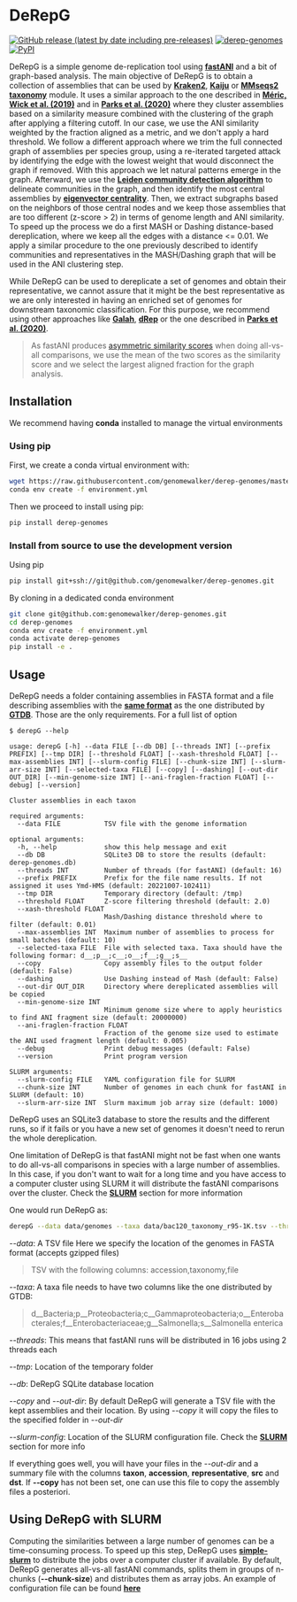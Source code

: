 
# DeRepG


[![GitHub release (latest by date including pre-releases)](https://img.shields.io/github/v/release/genomewalker/derep-genomes?include_prereleases&label=version)](https://github.com/genomewalker/derep-genomes/releases) [![derep-genomes](https://github.com/genomewalker/derep-genomes/workflows/derepG_ci/badge.svg)](https://github.com/genomewalker/derep-genomes/actions) [![PyPI](https://img.shields.io/pypi/v/derep-genomes)](https://pypi.org/project/derep-genomes/)

DeRepG is a simple genome de-replication tool using [**fastANI**](https://github.com/ParBLiSS/FastANI) and a bit of graph-based analysis. The main objective of DeRepG is to obtain a collection of assemblies that can be used by [**Kraken2**](https://github.com/DerrickWood/kraken2), [**Kaiju**](https://github.com/bioinformatics-centre/kaiju) or [**MMseqs2 taxonomy**](https://github.com/soedinglab/MMseqs2/wiki#taxonomy-assignment) module. It uses a similar approach to the one described in [**Méric, Wick et al. (2019)**](https://www.biorxiv.org/content/10.1101/712166v1) and in [**Parks et al. (2020)**](https://rdcu.be/b3OI7) where they cluster assemblies based on a similarity measure combined with the clustering of the graph after applying a filtering cutoff. In our case, we use the ANI similarity weighted by the fraction aligned as a metric, and we don't apply a hard threshold. We follow a different approach where we trim the full connected graph of assemblies per species group, using a re-iterated targeted attack by identifying the edge with the lowest weight that would disconnect the graph if removed. With this approach we let natural patterns emerge in the graph. Afterward, we use the [**Leiden community detection algorithm**](https://www.nature.com/articles/s41598-019-41695-z) to delineate communities in the graph, and then identify the most central assemblies by [**eigenvector centrality**](https://en.wikipedia.org/wiki/Eigenvector_centrality). Then, we extract subgraphs based on the neighbors of those central nodes and we keep those assemblies that are too different (z-score > 2) in terms of genome length and ANI similarity. To speed up the process we do a first MASH or Dashing distance-based dereplication, where we keep all the edges with a distance <= 0.01. We apply a similar procedure to the one previously described to identify communities and representatives in the MASH/Dashing graph that will be used in the ANI clustering step. 

While DeRepG can be used to dereplicate a set of genomes and obtain their representative, we cannot assure that it might be the best representative as we are only interested in having an enriched set of genomes for downstream taxonomic classification. For this purpose, we recommend using other approaches like [**Galah**](https://github.com/wwood/galah), [**dRep**](https://drep.readthedocs.io/) or the one described in [**Parks et al. (2020)**](https://rdcu.be/b3OI7).

> As fastANI produces [asymmetric similarity scores](https://github.com/ParBLiSS/FastANI/issues/36) when doing all-vs-all comparisons, we use the mean of the two scores as the similarity score and we select the largest aligned fraction for the graph analysis.

## Installation
We recommend having **conda** installed to manage the virtual environments

### Using pip

First, we create a conda virtual environment with:

```bash
wget https://raw.githubusercontent.com/genomewalker/derep-genomes/master/environment.yml
conda env create -f environment.yml
```

Then we proceed to install using pip:

```bash
pip install derep-genomes
```

### Install from source to use the development version

Using pip

```bash
pip install git+ssh://git@github.com/genomewalker/derep-genomes.git
```

By cloning in a dedicated conda environment

```bash
git clone git@github.com:genomewalker/derep-genomes.git
cd derep-genomes
conda env create -f environment.yml
conda activate derep-genomes
pip install -e .
```


## Usage

DeRepG needs a folder containing assemblies in FASTA format and a file describing assemblies with the [**same format**](https://data.ace.uq.edu.au/public/gtdb/data/releases/release95/95.0/bac120_taxonomy_r95.tsv) as the one distributed by [**GTDB**](/vol/cloud/christiane/NCBI_taxdb_integration/Testing4/viral/assembly_taxonomy.txt). Those are the only requirements. For a full list of option

```
$ derepG --help

usage: derepG [-h] --data FILE [--db DB] [--threads INT] [--prefix PREFIX] [--tmp DIR] [--threshold FLOAT] [--xash-threshold FLOAT] [--max-assemblies INT] [--slurm-config FILE] [--chunk-size INT] [--slurm-arr-size INT] [--selected-taxa FILE] [--copy] [--dashing] [--out-dir OUT_DIR] [--min-genome-size INT] [--ani-fraglen-fraction FLOAT] [--debug] [--version]

Cluster assemblies in each taxon

required arguments:
  --data FILE           TSV file with the genome information

optional arguments:
  -h, --help            show this help message and exit
  --db DB               SQLite3 DB to store the results (default: derep-genomes.db)
  --threads INT         Number of threads (for fastANI) (default: 16)
  --prefix PREFIX       Prefix for the file name results. If not assigned it uses Ymd-HMS (default: 20221007-102411)
  --tmp DIR             Temporary directory (default: /tmp)
  --threshold FLOAT     Z-score filtering threshold (default: 2.0)
  --xash-threshold FLOAT
                        Mash/Dashing distance threshold where to filter (default: 0.01)
  --max-assemblies INT  Maximum number of assemblies to process for small batches (default: 10)
  --selected-taxa FILE  File with selected taxa. Taxa should have the following formar: d__;p__;c__;o__;f__;g__;s__
  --copy                Copy assembly files to the output folder (default: False)
  --dashing             Use Dashing instead of Mash (default: False)
  --out-dir OUT_DIR     Directory where dereplicated assemblies will be copied
  --min-genome-size INT
                        Minimum genome size where to apply heuristics to find ANI fragment size (default: 20000000)
  --ani-fraglen-fraction FLOAT
                        Fraction of the genome size used to estimate the ANI used fragment length (default: 0.005)
  --debug               Print debug messages (default: False)
  --version             Print program version

SLURM arguments:
  --slurm-config FILE   YAML configuration file for SLURM
  --chunk-size INT      Number of genomes in each chunk for fastANI in SLURM (default: 10)
  --slurm-arr-size INT  Slurm maximum job array size (default: 1000)
  ```

DeRepG uses an SQLite3 database to store the results and the different runs, so if it fails or you have a new set of genomes it doesn't need to rerun the whole dereplication.

One limitation of DeRepG is that fastANI might not be fast when one wants to do all-vs-all comparisons in species with a large number of assemblies. In this case, if you don't want to wait for a long time and you have access to a computer cluster using SLURM it will distribute the fastANI comparisons over the cluster. Check the [**SLURM**](#using-derepg-with-slurm) section for more information

One would run DeRepG as:

```bash
derepG --data data/genomes --taxa data/bac120_taxonomy_r95-1K.tsv --threads 32 --tmp ./ --db test5k-1.db --copy --out-dir gtdb-derep-1k --slurm-config slurm.yaml
```

*--data*: A TSV file Here we specify the location of the genomes in FASTA format (accepts gzipped files)
> TSV with the following columns: accession,taxonomy,file

*--taxa*: A taxa file needs to have two columns like the one distributed by GTDB:
> d__Bacteria;p__Proteobacteria;c__Gammaproteobacteria;o__Enterobacterales;f__Enterobacteriaceae;g__Salmonella;s__Salmonella enterica

*--threads*: This means that fastANI runs will be distributed in 16 jobs using 2 threads each

*--tmp*: Location of the temporary folder

*--db*: DeRepG SQLite database location

*--copy* and *--out-dir*: By default DeRepG will generate a TSV file with the kept assemblies and their location. By using *--copy* it will copy the files to the specified folder in *--out-dir*

*--slurm-config*: Location of the SLURM configuration file. Check the [**SLURM**](#using-derepg-with-slurm) section for more info

If everything goes well, you will have your files in the *--out-dir* and a summary file with the columns **taxon**, **accession**, **representative**, **src** and **dst**. If **--copy** has not been set, one can use this file to copy the assembly files a posteriori.

## Using DeRepG with SLURM

Computing the similarities between a large number of genomes can be a time-consuming process. To speed up this step, DeRepG uses [**simple-slurm**](https://github.com/amq92/simple-slurm) to distribute the jobs over a computer cluster if available. By default, DeRepG generates all-vs-all fastANI commands, splits them in groups of n-chunks (**--chunk-size**) and distributes them as array jobs. An example of configuration file can be found [**here**](https://github.com/amq92/simple-slurm#using-configuration-files)

